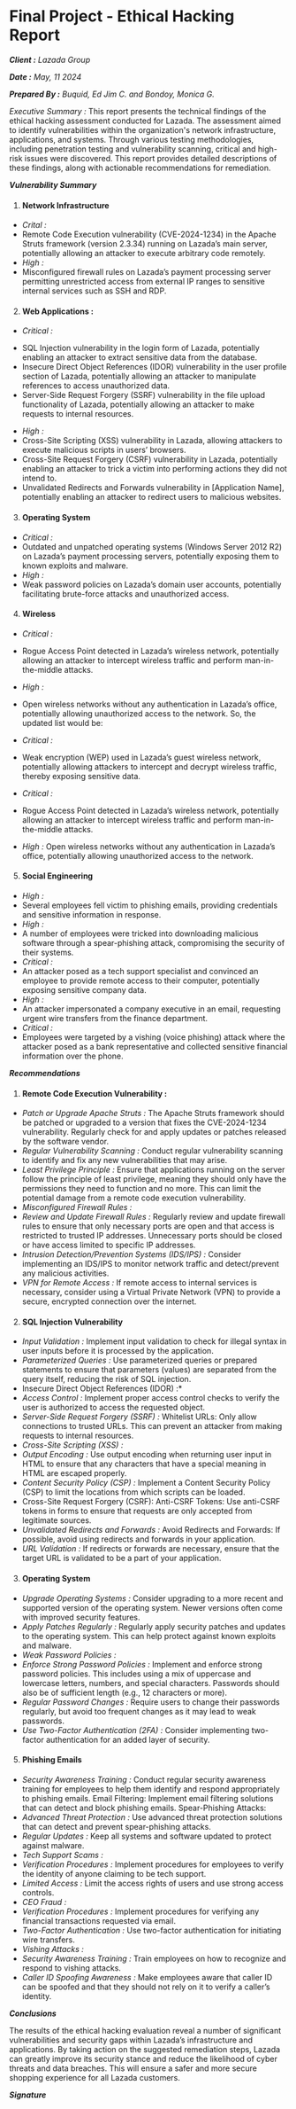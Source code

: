 # Final Project - Ethical Hacking Report
_**Client :**_ *Lazada Group*

_**Date :**_ *May, 11 2024*

_**Prepared By :**_ *Buquid, Ed Jim C. and Bondoy, Monica G.*

_*Executive Summary :*_ This report presents the technical findings of the ethical hacking assessment
conducted for Lazada. The assessment aimed to identify vulnerabilities within the
organization's network infrastructure, applications, and systems. Through various testing methodologies,
including penetration testing and vulnerability scanning, critical and high-risk issues were discovered.
This report provides detailed descriptions of these findings, along with actionable recommendations for
remediation.

_**Vulnerability Summary**_
1.  #### Network Infrastructure ####

 * *Crital :*
 * Remote Code Execution vulnerability (CVE-2024-1234) in the Apache Struts framework (version 2.3.34) running on Lazada’s main server, potentially allowing an attacker to execute arbitrary code remotely.
* *High :*
* Misconfigured firewall rules on Lazada’s payment processing server permitting unrestricted access from external IP ranges to sensitive internal services such as SSH and RDP.

2.  #### Web Applications : ####
* *Critical :*
 - SQL Injection vulnerability in the login form of Lazada, potentially enabling an attacker to extract sensitive data from the database.
 - Insecure Direct Object References (IDOR) vulnerability in the user profile section of Lazada, potentially allowing an attacker to manipulate references to access unauthorized data.
 -  Server-Side Request Forgery (SSRF) vulnerability in the file upload functionality of Lazada, potentially allowing an attacker to make requests to internal resources.

* *High :*
* Cross-Site Scripting (XSS) vulnerability in Lazada, allowing attackers to execute malicious scripts in users’ browsers.
* Cross-Site Request Forgery (CSRF) vulnerability in Lazada, potentially enabling an attacker to trick a victim into performing actions they did not intend to.
* Unvalidated Redirects and Forwards vulnerability in [Application Name], potentially enabling an attacker to redirect users to malicious websites.



3.  #### Operating System ####

* *Critical :*
* Outdated and unpatched operating systems (Windows Server 2012 R2) on Lazada’s payment processing servers, potentially exposing them to known exploits and malware.
* *High :*
*  Weak password policies on Lazada’s domain user accounts, potentially facilitating brute-force attacks and unauthorized access.


4.  #### Wireless ####

 * *Critical :*
 * Rogue Access Point detected in Lazada’s wireless network, potentially allowing an attacker to intercept wireless traffic and perform man-in-the-middle attacks.
* *High :*
* Open wireless networks without any authentication in Lazada’s office, potentially allowing unauthorized access to the network.
So, the updated list would be:

* *Critical :*
* Weak encryption (WEP) used in Lazada’s guest wireless network, potentially allowing attackers to intercept and decrypt wireless traffic, thereby exposing sensitive data.
* *Critical :*
* Rogue Access Point detected in Lazada’s wireless network, potentially allowing an attacker to intercept wireless traffic and perform man-in-the-middle attacks.
* *High :* Open wireless networks without any authentication in Lazada’s office, potentially allowing unauthorized access to the network.

5.  #### Social Engineering ####

* *High :*
* Several employees fell victim to phishing emails, providing credentials and sensitive information in response.
* *High :*
* A number of employees were tricked into downloading malicious software through a spear-phishing attack, compromising the security of their systems.
* *Critical :*
* An attacker posed as a tech support specialist and convinced an employee to provide remote access to their computer, potentially exposing sensitive company data.
* *High :*
* An attacker impersonated a company executive in an email, requesting urgent wire transfers from the finance department.
* *Critical :*
* Employees were targeted by a vishing (voice phishing) attack where the attacker posed as a bank representative and collected sensitive financial information over the phone.
   
_**Recommendations**_

1. #### Remote Code Execution Vulnerability : ####
* *Patch or Upgrade Apache Struts :* The Apache Struts framework should be patched or upgraded to a version that fixes the CVE-2024-1234 vulnerability. Regularly check for and apply updates or patches released by the software vendor.
* *Regular Vulnerability Scanning :* Conduct regular vulnerability scanning to identify and fix any new vulnerabilities that may arise.
* *Least Privilege Principle :* Ensure that applications running on the server follow the principle of least privilege, meaning they should only have the permissions they need to function and no more. This can limit the potential damage from a remote code execution vulnerability.
* *Misconfigured Firewall Rules :*
* *Review and Update Firewall Rules :* Regularly review and update firewall rules to ensure that only necessary ports are open and that access is restricted to trusted IP addresses. Unnecessary ports should be closed or have access limited to specific IP addresses.
* *Intrusion Detection/Prevention Systems (IDS/IPS) :* Consider implementing an IDS/IPS to monitor network traffic and detect/prevent any malicious activities.
* *VPN for Remote Access :* If remote access to internal services is necessary, consider using a Virtual Private Network (VPN) to provide a secure, encrypted connection over the internet.

2.  #### SQL Injection Vulnerability ####

* *Input Validation :* Implement input validation to check for illegal syntax in user inputs before it is processed by the application.
* *Parameterized Queries :* Use parameterized queries or prepared statements to ensure that parameters (values) are separated from the query itself, reducing the risk of SQL injection.
* Insecure Direct Object References (IDOR) :*
* *Access Control :*  Implement proper access control checks to verify the user is authorized to access the requested object.
* *Server-Side Request Forgery (SSRF) :* Whitelist URLs: Only allow connections to trusted URLs. This can prevent an attacker from making requests to internal resources.
* *Cross-Site Scripting (XSS) :*
* *Output Encoding :* Use output encoding when returning user input in HTML to ensure that any characters that have a special meaning in HTML are escaped properly.
* *Content Security Policy (CSP) :* Implement a Content Security Policy (CSP) to limit the locations from which scripts can be loaded.
* Cross-Site Request Forgery (CSRF): Anti-CSRF Tokens: Use anti-CSRF tokens in forms to ensure that requests are only accepted from legitimate sources.
* *Unvalidated Redirects and Forwards :* Avoid Redirects and Forwards: If possible, avoid using redirects and forwards in your application.
* *URL Validation :* If redirects or forwards are necessary, ensure that the target URL is validated to be a part of your application.

3.  #### Operating System ####
   
* *Upgrade Operating Systems :* Consider upgrading to a more recent and supported version of the operating system. Newer versions often come with improved security features.
*  *Apply Patches Regularly :* Regularly apply security patches and updates to the operating system. This can help protect against known exploits and malware.
* *Weak Password Policies :*
* *Enforce Strong Password Policies :* Implement and enforce strong password policies. This includes using a mix of uppercase and lowercase letters, numbers, and special characters. Passwords should also be of sufficient length (e.g., 12 characters or more).
* *Regular Password Changes :* Require users to change their passwords regularly, but avoid too frequent changes as it may lead to weak passwords.
* *Use Two-Factor Authentication (2FA) :* Consider implementing two-factor authentication for an added layer of security.

5.  #### Phishing Emails ####

* *Security Awareness Training :* Conduct regular security awareness training for employees to help them identify and respond appropriately to phishing emails.
Email Filtering: Implement email filtering solutions that can detect and block phishing emails.
Spear-Phishing Attacks:
* *Advanced Threat Protection :* Use advanced threat protection solutions that can detect and prevent spear-phishing attacks.
* *Regular Updates :* Keep all systems and software updated to protect against malware.
* *Tech Support Scams :*
* *Verification Procedures :* Implement procedures for employees to verify the identity of anyone claiming to be tech support.
* *Limited Access :* Limit the access rights of users and use strong access controls.
* *CEO Fraud :*
* *Verification Procedures :* Implement procedures for verifying any financial transactions requested via email.
* *Two-Factor Authentication :* Use two-factor authentication for initiating wire transfers.
* *Vishing Attacks :*
* *Security Awareness Training :* Train employees on how to recognize and respond to vishing attacks.
* *Caller ID Spoofing Awareness :* Make employees aware that caller ID can be spoofed and that they should not rely on it to verify a caller’s identity.

_**Conclusions**_

The results of the ethical hacking evaluation reveal a number of significant vulnerabilities and security gaps within Lazada’s infrastructure and applications. By taking action on the suggested remediation steps, Lazada can greatly improve its security stance and reduce the likelihood of cyber threats and data breaches. This will ensure a safer and more secure shopping experience for all Lazada customers.

_**Signature**_

